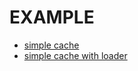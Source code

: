# EXAMPLE

- [simple cache](./simple_cache_example.dart)
- [simple cache with loader](./simple_cache_loading_example.dart)
